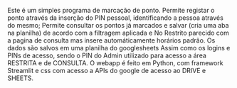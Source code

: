 Este é um simples programa de marcação de ponto.
Permite registar o ponto através da inserção do PIN pessoal, identificando a pessoa através do mesmo;
Permite consultar os pontos já marcados e salvar (cria uma aba na planilha) de acordo com a filtragem aplicada e
No Restrito parecido com a pagina de consulta mas insere automáticamente horários padrão.
Os dados são salvos em uma planilha do googlesheets 
Assim como os logins e PINs de acesso, sendo o PIN do Admin utilizado para acesso a área RESTRITA e de CONSULTA.
O webapp é feito em Python, com framework Streamlit e css com acesso a APIs do google de acesso ao DRIVE e SHEETS.
